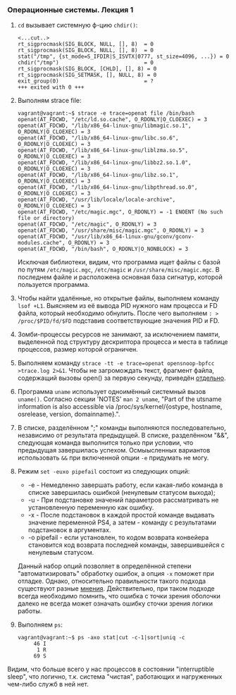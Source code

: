 ### Операционные системы. Лекция 1
1. `cd` вызывает системную ф-цию `chdir()`:
    ```
    <...cut..>
    rt_sigprocmask(SIG_BLOCK, NULL, [], 8)  = 0
    rt_sigprocmask(SIG_BLOCK, NULL, [], 8)  = 0
    stat("/tmp", {st_mode=S_IFDIR|S_ISVTX|0777, st_size=4096, ...}) = 0
    chdir("/tmp")                           = 0
    rt_sigprocmask(SIG_BLOCK, [CHLD], [], 8) = 0
    rt_sigprocmask(SIG_SETMASK, [], NULL, 8) = 0
    exit_group(0)                           = ?
    +++ exited with 0 +++
    ```


2. Выполням strace file:
    ```
    vagrant@vagrant:~$ strace -e trace=openat file /bin/bash 
    openat(AT_FDCWD, "/etc/ld.so.cache", O_RDONLY|O_CLOEXEC) = 3
    openat(AT_FDCWD, "/lib/x86_64-linux-gnu/libmagic.so.1", O_RDONLY|O_CLOEXEC) = 3
    openat(AT_FDCWD, "/lib/x86_64-linux-gnu/libc.so.6", O_RDONLY|O_CLOEXEC) = 3
    openat(AT_FDCWD, "/lib/x86_64-linux-gnu/liblzma.so.5", O_RDONLY|O_CLOEXEC) = 3
    openat(AT_FDCWD, "/lib/x86_64-linux-gnu/libbz2.so.1.0", O_RDONLY|O_CLOEXEC) = 3
    openat(AT_FDCWD, "/lib/x86_64-linux-gnu/libz.so.1", O_RDONLY|O_CLOEXEC) = 3
    openat(AT_FDCWD, "/lib/x86_64-linux-gnu/libpthread.so.0", O_RDONLY|O_CLOEXEC) = 3
    openat(AT_FDCWD, "/usr/lib/locale/locale-archive", O_RDONLY|O_CLOEXEC) = 3
    openat(AT_FDCWD, "/etc/magic.mgc", O_RDONLY) = -1 ENOENT (No such file or directory)
    openat(AT_FDCWD, "/etc/magic", O_RDONLY) = 3
    openat(AT_FDCWD, "/usr/share/misc/magic.mgc", O_RDONLY) = 3
    openat(AT_FDCWD, "/usr/lib/x86_64-linux-gnu/gconv/gconv-modules.cache", O_RDONLY) = 3
    openat(AT_FDCWD, "/bin/bash", O_RDONLY|O_NONBLOCK) = 3
    ```
    Исключая библиотеки, видим, что программа ищет файлы с базой по путям `/etc/magic.mgc`, `/etc/magic` и `/usr/share/misc/magic.mgc`. В последнем файле и расположена основная база сигнатур, которой пользуется программа.  

3. Чтобы найти удалённые, но открытые файлы, выполняем команду `lsof +L1`. Выясняем из её вывода PID нужного нам процесса и FD файла, который необходимо обнулить.
После чего выполняем `: > /proc/$PID/fd/$FD` подставив соответствующие значения PID и FD.


4. Зомби-процессы ресурсов не занимают, за исключением памяти, выделенной под структуру дескриптора процесса и места в таблице процессов, размер которой ограничен.


5. Выполняем команду `strace -tt -e trace=openat opensnoop-bpfcc >trace.log 2>&1`. Чтобы не загромождать текст, фрагмент файла, содержащий вызовы open() за первую секунду, приведён [отдельно](trace.log).


6. Программа `uname` использует одноимённый системный вызов `uname()`. Согласно секции 'NOTES' `man 2 uname`,
"Part of the utsname information is also accessible via /proc/sys/kernel/{ostype, hostname, osrelease, version, domainname}.".


7. В списке, разделённом ";" команды выполняются последовательно, независимо от результата предыдущей. В списке, разделённом "&&", следующая команда выполнится только при условии, что предыдущая завершилась успехом.
Осмыысленных вариантов использовать `&&` при включенной опции `-e` придумать не могу.


8. Режим `set -euxo pipefail` состоит из следующих опций:
   - -e - Немедленно завершать работу, если какая-либо команда в списке завершилась ошибкой (ненулевым статусом выхода);
   - -u - При подстановке значений параметров рассматривать не установленную переменную как ошибку.
   - -x - После подстановок в каждой простой команде выдавать значение переменной PS4, 
   а затем - команду с результатами подстановок в аргументах.
   - -o pipefail - если установлен, то кодом возврата конвейера становится код возврата последней команды, завершившейся с ненулевым статусом.

   Данный набор опций позволяет в определённой степени "автоматизировать" обработку ошибок, а опция `-x` поможет при отладке. 
Однако, относительно правильности такого подхода существуют разные [мнения](http://mywiki.wooledge.org/BashFAQ/105).
Действительно, при таком подходе всегда необходимо помнить,
что ошибка с точки зрения оболочки далеко не всегда может означать ошибку сточки зрения логики работы.   

9. Выполняем `ps`:
   ```
   vagrant@vagrant:~$ ps -axo stat|cut -c-1|sort|uniq -c
        46 I
         1 R
        69 S
   ```
Видим, что больше всего у нас процессов в состоянии "interruptible sleep", что логично, т.к. система "чистая", работающих и нагруженных чем-либо служб в ней нет.